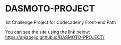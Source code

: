 # DASMOTO-PROJECT
1st Challenge Project for Codecademy Front-end Path

You can see the site using the link below:
https://anjabejic.github.io/DASMOTO-PROJECT/
